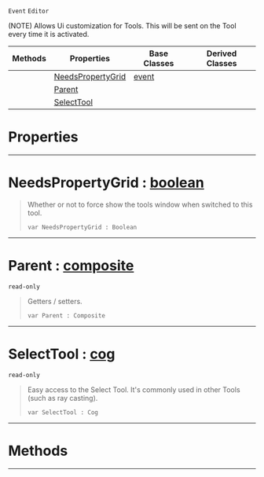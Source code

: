  `Event` `Editor`



(NOTE) Allows Ui customization for Tools. This will be sent on the Tool every time it is activated.

|Methods|Properties|Base Classes|Derived Classes|
|---|---|---|---|
| |[ NeedsPropertyGrid](tooluievent.md#needspropertygrid-zilch-e)|[event](event.md)| |
| |[ Parent](tooluievent.md#parent-zilch-engine-docum)| | |
| |[ SelectTool](tooluievent.md#selecttool-zilch-engine-d)| | |


 #  Properties


---  
 #  NeedsPropertyGrid : [boolean](../nada_base_types/boolean.md)

> Whether or not to force show the tools window when switched to this tool.
> ```TS:Nada
> var NeedsPropertyGrid : Boolean


---  
 #  Parent : [composite](composite.md)

 `read-only`

> Getters / setters.
> ```TS:Nada
> var Parent : Composite


---  
 #  SelectTool : [cog](cog.md)

 `read-only`

> Easy access to the Select Tool. It's commonly used in other Tools (such as ray casting).
> ```TS:Nada
> var SelectTool : Cog


---  
 #  Methods


---  
 

 